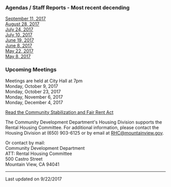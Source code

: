 ### Agendas / Staff Reports - Most recent decending
[September 11, 2017 ](agenda/09112017)  
[August 28, 2017](agenda/08282017)  
[July 24, 2017](agenda/07242017)  
[July 10, 2017](agenda/07102017)  
[June 19, 2017](agenda/06192017)  
[June 8, 2017](agenda/06082017)  
[May 22, 2017](agenda/05222017)  
[May 8, 2017](agenda/05082017)  

### Upcoming Meetings
Meetings are held at City Hall at 7pm   
Monday, October 9, 2017  
Monday, October 23, 2017  
Monday, November 6, 2017  
Monday, December 4, 2017  

[Read the Community Stabilization and Fair Rent Act](https://library.municode.com/ca/mountain_view/codes/code_of_ordinances?nodeId=PTITHCH_ARTXVIICOSTFAREAC)  
  
  
The Community Development Department's Housing Division supports the Rental Housing Committee. For additional information, please contact the Housing Division at (650) 903-6125 or by email at RHC@mountainview.gov.  
  
Or contact by mail:  
Community Development Department  
ATT: Rental Housing Committee  
500 Castro  Street  
Mountain View, CA 94041  

***
Last updated on 9/22/2017  


